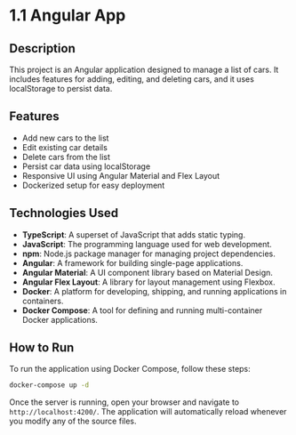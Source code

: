 # 1.1 Angular App

## Description
This project is an Angular application designed to manage a list of cars. It includes features for adding, editing, and deleting cars, and it uses localStorage to persist data.

## Features
- Add new cars to the list
- Edit existing car details
- Delete cars from the list
- Persist car data using localStorage
- Responsive UI using Angular Material and Flex Layout
- Dockerized setup for easy deployment

## Technologies Used
- **TypeScript**: A superset of JavaScript that adds static typing.
- **JavaScript**: The programming language used for web development.
- **npm**: Node.js package manager for managing project dependencies.
- **Angular**: A framework for building single-page applications.
- **Angular Material**: A UI component library based on Material Design.
- **Angular Flex Layout**: A library for layout management using Flexbox.
- **Docker**: A platform for developing, shipping, and running applications in containers.
- **Docker Compose**: A tool for defining and running multi-container Docker applications.

## How to Run

To run the application using Docker Compose, follow these steps:

```bash
docker-compose up -d
```

Once the server is running, open your browser and navigate to `http://localhost:4200/`. The application will automatically reload whenever you modify any of the source files.

